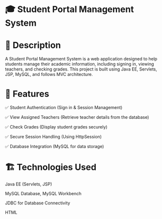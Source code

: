 # 🎓 Student Portal Management System

# 📜 Description

A Student Portal Management System is a web application designed to help students manage their academic information, including signing in, viewing teachers, and checking grades. This project is built using Java EE, Servlets, JSP, MySQL, and follows MVC architecture.

# 🚀 Features
✅ Student Authentication (Sign in & Session Management)

✅ View Assigned Teachers (Retrieve teacher details from the database)

✅ Check Grades (Display student grades securely)

✅ Secure Session Handling (Using HttpSession)

✅ Database Integration (MySQL for data storage)

# 🏗️ Technologies Used

Java EE (Servlets, JSP)

MySQL Database, MySQL Workbench

JDBC for Database Connectivity

HTML


